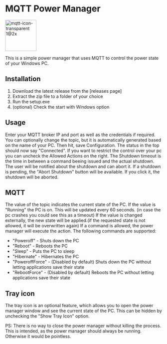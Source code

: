 # MQTT Power Manager
<img width="100" alt="mqtt-icon-transparent 1@2x" src="https://github.com/DVSProductions/MQTT-Power-Manager/assets/47152293/66f3bb41-a929-4aa8-8496-ffdd5c2eee89">

This is a simple power manager that uses MQTT to control the power state of your Windows PC.



## Installation
1. Download the latest release from the [releases page]
2. Extract the zip file to a folder of your choice
3. Run the setup.exe 
4. (optional) Check the start with Windows option

## Usage
Enter your MQTT broker IP and port as well as the credentials if required.
You can optionally change the topic, but it is automatically generated based on the name of your PC.
Then hit, save Configuration. The status in the top should now say "Connected".
If you want to restrict the control over your pc you can uncheck the Allowed Actions on the right.
The Shutdown timeout is the time in between a command beeing issued and the actual shutdown. The user will be notified about the shutdown and can abort it.
If a shutdown is pending, the "Abort Shutdown" button will be available. If you click it, the shutdown will be aborted.

## MQTT
The value of the topic indicates the current state of the PC.
If the value is "Running" the PC is on. This will be updated every 60 seconds. (in case the pc crashes you could see this as a timeout)
If the value is changed externally, the new state will be applied.(if the requested state is not allowed, it will be overwritten again)
If a command is allowed, the power manager will execute the action.
The following commands are supported:
- "Poweroff" - Shuts down the PC
- "Reboot" - Reboots the PC
- "Sleep" - Puts the PC to sleep
- "Hibernate" - Hibernates the PC
- "PoweroffForce" - (Disabled by default) Shuts down the PC without letting applications save their state
- "RebootForce" - (Disabled by default) Reboots the PC without letting applications save their state

## Tray icon
The tray icon is an optional feature, which allows you to open the power manager window and see the current state of the PC.
This can be hidden by unchecking the "Show Tray Icon" option.

PS: There is no way to close the power manager without killing the process. This is intended, as the power manager should always be running. Otherwise it would be pointless.

